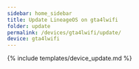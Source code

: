 ```yaml
---
sidebar: home_sidebar
title: Update LineageOS on gta4lwifi
folder: update
permalink: /devices/gta4lwifi/update/
device: gta4lwifi
---
```

{% include templates/device_update.md %}
